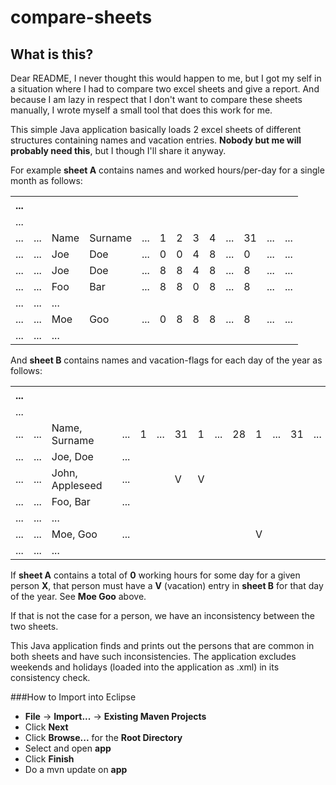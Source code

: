 # compare-sheets

## What is this?
Dear README, I never thought this would happen to me, but I got my self in a situation where I had to compare two excel sheets and give a report. And because I am lazy in respect that I don't want to compare these sheets manually, I wrote myself a small tool that does this work for me.

This simple Java application basically loads 2 excel sheets of different structures containing names and vacation entries. **Nobody but me will probably need this**, but I though I'll share it anyway.

For example **sheet A** contains names and worked hours/per-day for a single month as follows:<br>
<table class="tg">
  <tr>
    <th class="tg-031e">...</th>
    <th class="tg-031e"></th>
    <th class="tg-031e"></th>
    <th class="tg-031e"></th>
    <th class="tg-031e"></th>
    <th class="tg-031e"></th>
    <th class="tg-031e"></th>
    <th class="tg-031e"></th>
    <th class="tg-031e"></th>
    <th class="tg-031e"></th>
    <th class="tg-031e"></th>
    <th class="tg-031e"></th>
    <th class="tg-031e"></th>
  </tr>
  <tr>
    <td class="tg-031e">...</td>
    <td class="tg-031e"></td>
    <td class="tg-031e"></td>
    <td class="tg-031e"></td>
    <td class="tg-031e"></td>
    <td class="tg-031e"></td>
    <td class="tg-031e"></td>
    <td class="tg-031e"></td>
    <td class="tg-031e"></td>
    <td class="tg-031e"></td>
    <td class="tg-031e"></td>
    <td class="tg-031e"></td>
    <td class="tg-031e"></td>
  </tr>
  <tr>
    <td class="tg-031e">...</td>
    <td class="tg-031e">...</td>
    <td class="tg-031e">Name</td>
    <td class="tg-031e">Surname</td>
    <td class="tg-031e">...</td>
    <td class="tg-031e">1</td>
    <td class="tg-031e">2</td>
    <td class="tg-031e">3</td>
    <td class="tg-031e">4</td>
    <td class="tg-031e">...</td>
    <td class="tg-031e">31</td>
    <td class="tg-031e">...</td>
    <td class="tg-031e">...</td>
  </tr>
  <tr>
    <td class="tg-031e">...</td>
    <td class="tg-031e">...</td>
    <td class="tg-031e">Joe</td>
    <td class="tg-031e">Doe</td>
    <td class="tg-031e">...</td>
    <td class="tg-031e">0</td>
    <td class="tg-031e">0</td>
    <td class="tg-031e">4</td>
    <td class="tg-031e">8</td>
    <td class="tg-031e">...</td>
    <td class="tg-031e">0</td>
    <td class="tg-031e">...</td>
    <td class="tg-031e">...</td>
  </tr>
  <tr>
    <td class="tg-031e">...</td>
    <td class="tg-031e">...</td>
    <td class="tg-031e">Joe</td>
    <td class="tg-031e">Doe</td>
    <td class="tg-031e">...</td>
    <td class="tg-031e">8</td>
    <td class="tg-031e">8</td>
    <td class="tg-031e">4</td>
    <td class="tg-031e">8</td>
    <td class="tg-031e">...</td>
    <td class="tg-031e">8</td>
    <td class="tg-031e">...</td>
    <td class="tg-031e">...</td>
  </tr>
  <tr>
    <td class="tg-031e">...</td>
    <td class="tg-031e">...</td>
    <td class="tg-031e">Foo</td>
    <td class="tg-031e">Bar</td>
    <td class="tg-031e">...</td>
    <td class="tg-031e">8</td>
    <td class="tg-031e">8</td>
    <td class="tg-031e">0</td>
    <td class="tg-031e">8</td>
    <td class="tg-031e">...</td>
    <td class="tg-031e">8</td>
    <td class="tg-031e">...</td>
    <td class="tg-031e">...</td>
  </tr>
  <tr>
    <td class="tg-031e">...</td>
    <td class="tg-031e">...</td>
    <td class="tg-031e">...</td>
    <td class="tg-031e"></td>
    <td class="tg-031e"></td>
    <td class="tg-031e"></td>
    <td class="tg-031e"></td>
    <td class="tg-031e"></td>
    <td class="tg-031e"></td>
    <td class="tg-031e"></td>
    <td class="tg-031e"></td>
    <td class="tg-031e"></td>
    <td class="tg-031e"></td>
  </tr>
  <tr>
    <td class="tg-031e">...</td>
    <td class="tg-031e">...</td>
    <td class="tg-031e">Moe</td>
    <td class="tg-031e">Goo</td>
    <td class="tg-031e">...</td>
    <td class="tg-031e">0</td>
    <td class="tg-031e">8</td>
    <td class="tg-031e">8</td>
    <td class="tg-031e">8</td>
    <td class="tg-031e">...</td>
    <td class="tg-031e">8</td>
    <td class="tg-031e">...</td>
    <td class="tg-031e">...</td>
  </tr>
  <tr>
    <td class="tg-031e">...</td>
    <td class="tg-031e">...</td>
    <td class="tg-031e">...</td>
    <td class="tg-031e"></td>
    <td class="tg-031e"></td>
    <td class="tg-031e"></td>
    <td class="tg-031e"></td>
    <td class="tg-031e"></td>
    <td class="tg-031e"></td>
    <td class="tg-031e"></td>
    <td class="tg-031e"></td>
    <td class="tg-031e"></td>
    <td class="tg-031e"></td>
  </tr>
</table>

And **sheet B** contains names and vacation-flags for each day of the year as follows:<br>
<table class="tg">
  <tr>
    <th class="tg-031e">...</th>
    <th class="tg-031e"></th>
    <th class="tg-031e"></th>
    <th class="tg-031e"></th>
    <th class="tg-031e"></th>
    <th class="tg-031e"></th>
    <th class="tg-031e"></th>
    <th class="tg-031e"></th>
    <th class="tg-031e"></th>
    <th class="tg-031e"></th>
    <th class="tg-031e"></th>
    <th class="tg-031e"></th>
    <th class="tg-031e"></th>
    <th class="tg-031e"></th>
    <th class="tg-031e"></th>
  </tr>
  <tr>
    <td class="tg-031e">...</td>
    <td class="tg-031e"></td>
    <td class="tg-031e"></td>
    <td class="tg-031e"></td>
    <td class="tg-031e"></td>
    <td class="tg-031e"></td>
    <td class="tg-031e"></td>
    <td class="tg-031e"></td>
    <td class="tg-031e"></td>
    <td class="tg-031e"></td>
    <td class="tg-031e"></td>
    <td class="tg-031e"></td>
    <td class="tg-031e"></td>
    <td class="tg-031e"></td>
    <td class="tg-031e"></td>
  </tr>
  <tr>
    <td class="tg-031e">...</td>
    <td class="tg-031e">...</td>
    <td class="tg-031e">Name, Surname</td>
    <td class="tg-031e"></td>
    <td class="tg-031e">...</td>
    <td class="tg-031e">1</td>
    <td class="tg-031e">...</td>
    <td class="tg-031e">31</td>
    <td class="tg-031e">1</td>
    <td class="tg-031e">...</td>
    <td class="tg-031e">28</td>
    <td class="tg-031e">1</td>
    <td class="tg-031e">...</td>
    <td class="tg-031e">31</td>
    <td class="tg-031e">...</td>
  </tr>
  <tr>
    <td class="tg-031e">...</td>
    <td class="tg-031e">...</td>
    <td class="tg-031e">Joe, Doe</td>
    <td class="tg-031e"></td>
    <td class="tg-031e">...</td>
    <td class="tg-031e"></td>
    <td class="tg-031e"></td>
    <td class="tg-031e"></td>
    <td class="tg-031e"></td>
    <td class="tg-031e"></td>
    <td class="tg-031e"></td>
    <td class="tg-031e"></td>
    <td class="tg-031e"></td>
    <td class="tg-031e"></td>
    <td class="tg-031e"></td>
  </tr>
  <tr>
    <td class="tg-031e">...</td>
    <td class="tg-031e">...</td>
    <td class="tg-031e">John, Appleseed</td>
    <td class="tg-031e"></td>
    <td class="tg-031e">...</td>
    <td class="tg-031e"></td>
    <td class="tg-031e"></td>
    <td class="tg-031e">V</td>
    <td class="tg-031e">V</td>
    <td class="tg-031e"></td>
    <td class="tg-031e"></td>
    <td class="tg-031e"></td>
    <td class="tg-031e"></td>
    <td class="tg-031e"></td>
    <td class="tg-031e"></td>
  </tr>
  <tr>
    <td class="tg-031e">...</td>
    <td class="tg-031e">...</td>
    <td class="tg-031e">Foo, Bar</td>
    <td class="tg-031e"></td>
    <td class="tg-031e">...</td>
    <td class="tg-031e"></td>
    <td class="tg-031e"></td>
    <td class="tg-031e"></td>
    <td class="tg-031e"></td>
    <td class="tg-031e"></td>
    <td class="tg-031e"></td>
    <td class="tg-031e"></td>
    <td class="tg-031e"></td>
    <td class="tg-031e"></td>
    <td class="tg-031e"></td>
  </tr>
  <tr>
    <td class="tg-031e">...</td>
    <td class="tg-031e">...</td>
    <td class="tg-031e">...</td>
    <td class="tg-031e"></td>
    <td class="tg-031e"></td>
    <td class="tg-031e"></td>
    <td class="tg-031e"></td>
    <td class="tg-031e"></td>
    <td class="tg-031e"></td>
    <td class="tg-031e"></td>
    <td class="tg-031e"></td>
    <td class="tg-031e"></td>
    <td class="tg-031e"></td>
    <td class="tg-031e"></td>
    <td class="tg-031e"></td>
  </tr>
  <tr>
    <td class="tg-031e">...</td>
    <td class="tg-031e">...</td>
    <td class="tg-031e">Moe, Goo</td>
    <td class="tg-031e"></td>
    <td class="tg-031e">...</td>
    <td class="tg-031e"></td>
    <td class="tg-031e"></td>
    <td class="tg-031e"></td>
    <td class="tg-031e"></td>
    <td class="tg-031e"></td>
    <td class="tg-031e"></td>
    <td class="tg-031e">V</td>
    <td class="tg-031e"></td>
    <td class="tg-031e"></td>
    <td class="tg-031e"></td>
  </tr>
  <tr>
    <td class="tg-031e">...</td>
    <td class="tg-031e">...</td>
    <td class="tg-031e">...</td>
    <td class="tg-031e"></td>
    <td class="tg-031e"></td>
    <td class="tg-031e"></td>
    <td class="tg-031e"></td>
    <td class="tg-031e"></td>
    <td class="tg-031e"></td>
    <td class="tg-031e"></td>
    <td class="tg-031e"></td>
    <td class="tg-031e"></td>
    <td class="tg-031e"></td>
    <td class="tg-031e"></td>
    <td class="tg-031e"></td>
  </tr>
</table>

If **sheet A** contains a total of **0** working hours for some day for a given person **X**, that person must have a **V** (vacation) entry in **sheet B** for that day of the year. See **Moe Goo** above.

If that is not the case for a person, we have an inconsistency between the two sheets. 

This Java application finds and prints out the persons that are common in both sheets and have such inconsistencies. The application excludes weekends and holidays (loaded into the application as .xml) in its consistency check.

###How to Import into Eclipse
* **File** -> **Import...** -> **Existing Maven Projects**
* Click **Next**
* Click **Browse...** for the **Root Directory**
* Select and open **app**
* Click **Finish**
* Do a mvn update on **app**

